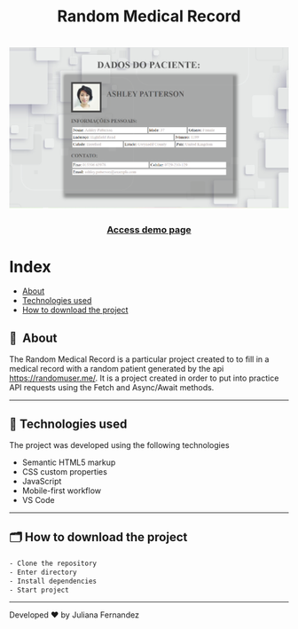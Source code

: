 <h1 align="center">
    Random Medical Record
</h1>

<h1 align="center">
<img width="800" src="assets/presentation.png" alt="My cool logo"/>
</h1>

<h3 align="center">
    <a href="https://random-medical-record.netlify.app/" target="_blank">Access demo page</a>
<h3 >

# Index

- [About](#-about)
- [Technologies used](#-technologies-used)
- [How to download the project](#-how-to-download-the-project)

## 🔖&nbsp; About

The Random Medical Record is a particular project created to to fill in a medical record with a random patient generated by the api https://randomuser.me/. It is a project created in order to put into practice API requests using the Fetch and Async/Await methods.


---

## 🚀 Technologies used

The project was developed using the following technologies

- Semantic HTML5 markup
- CSS custom properties
- JavaScript
- Mobile-first workflow
- VS Code

---

## 🗂 How to download the project

    - Clone the repository
    - Enter directory
    - Install dependencies
    - Start project
   
---

Developed ❤ by Juliana Fernandez